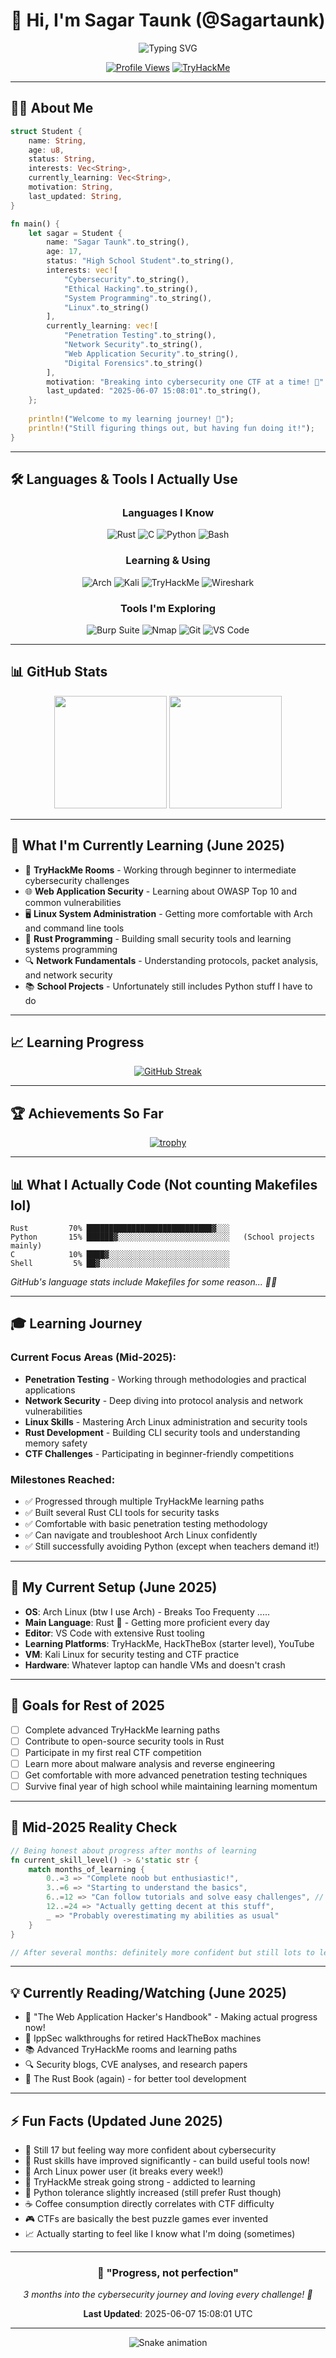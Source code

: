 <div align="center">
  
# 👋 Hi, I'm Sagar Taunk (@Sagartaunk)

<img src="https://readme-typing-svg.herokuapp.com?font=Fira+Code&pause=1000&color=00FF41&center=true&vCenter=true&width=450&lines=17+Year+Old+Security+Enthusiast;Learning+Cybersecurity;Rust+Developer;Beginner+Ethical+Hacker;Student+%26+Future+InfoSec+Professional" alt="Typing SVG" />

[![Profile Views](https://komarev.com/ghpvc/?username=Sagartaunk&color=brightgreen&style=flat-square&label=Profile+Views)](https://github.com/Sagartaunk)
[![TryHackMe](https://img.shields.io/badge/TryHackMe-sagartaunk2-red?style=flat-square&logo=tryhackme)](https://tryhackme.com/p/sagartaunk2)

</div>

---

## 🧑‍💻 About Me

```rust
struct Student {
    name: String,
    age: u8,
    status: String,
    interests: Vec<String>,
    currently_learning: Vec<String>,
    motivation: String,
    last_updated: String,
}

fn main() {
    let sagar = Student {
        name: "Sagar Taunk".to_string(),
        age: 17,
        status: "High School Student".to_string(),
        interests: vec![
            "Cybersecurity".to_string(),
            "Ethical Hacking".to_string(),
            "System Programming".to_string(),
            "Linux".to_string()
        ],
        currently_learning: vec![
            "Penetration Testing".to_string(),
            "Network Security".to_string(),
            "Web Application Security".to_string(),
            "Digital Forensics".to_string()
        ],
        motivation: "Breaking into cybersecurity one CTF at a time! 🔐".to_string(),
        last_updated: "2025-06-07 15:08:01".to_string(),
    };
    
    println!("Welcome to my learning journey! 🚀");
    println!("Still figuring things out, but having fun doing it!");
}
```

---

## 🛠️ Languages & Tools I Actually Use

<div align="center">

### Languages I Know
![Rust](https://img.shields.io/badge/Rust-000000?style=for-the-badge&logo=rust&logoColor=white)
![C](https://img.shields.io/badge/C-00599C?style=for-the-badge&logo=c&logoColor=white)
![Python](https://img.shields.io/badge/Python-3776AB?style=for-the-badge&logo=python&logoColor=white)
![Bash](https://img.shields.io/badge/Bash-4EAA25?style=for-the-badge&logo=gnu-bash&logoColor=white)

### Learning & Using
![Arch](https://img.shields.io/badge/Arch-1793D1?style=for-the-badge&logo=arch-linux&logoColor=white)
![Kali](https://img.shields.io/badge/Kali-557C94?style=for-the-badge&logo=kalilinux&logoColor=white)
![TryHackMe](https://img.shields.io/badge/TryHackMe-212C42?style=for-the-badge&logo=tryhackme&logoColor=white)
![Wireshark](https://img.shields.io/badge/Wireshark-1679A7?style=for-the-badge&logo=wireshark&logoColor=white)

### Tools I'm Exploring
![Burp Suite](https://img.shields.io/badge/Burp_Suite-FF6633?style=for-the-badge&logo=burpsuite&logoColor=white)
![Nmap](https://img.shields.io/badge/Nmap-4682B4?style=for-the-badge&logo=nmap&logoColor=white)
![Git](https://img.shields.io/badge/Git-F05032?style=for-the-badge&logo=git&logoColor=white)
![VS Code](https://img.shields.io/badge/VS_Code-007ACC?style=for-the-badge&logo=visual-studio-code&logoColor=white)

</div>

---

## 📊 GitHub Stats

<div align="center">
  
<img height="180em" src="https://github-readme-stats.vercel.app/api?username=Sagartaunk&show_icons=true&theme=dark&include_all_commits=true&count_private=true"/>
<img height="180em" src="https://github-readme-stats.vercel.app/api/top-langs/?username=Sagartaunk&layout=compact&langs_count=6&theme=dark"/>

</div>

---

## 🎯 What I'm Currently Learning (June 2025)

- 🔐 **TryHackMe Rooms** - Working through beginner to intermediate cybersecurity challenges
- 🌐 **Web Application Security** - Learning about OWASP Top 10 and common vulnerabilities
- 🖥️ **Linux System Administration** - Getting more comfortable with Arch and command line tools
- 🦀 **Rust Programming** - Building small security tools and learning systems programming
- 🔍 **Network Fundamentals** - Understanding protocols, packet analysis, and network security
- 📚 **School Projects** - Unfortunately still includes Python stuff I have to do

---

## 📈 Learning Progress

<div align="center">
  
[![GitHub Streak](https://streak-stats.demolab.com/?user=Sagartaunk&theme=dark)](https://git.io/streak-stats)

</div>

---

## 🏆 Achievements So Far

<div align="center">
  
[![trophy](https://github-profile-trophy.vercel.app/?username=Sagartaunk&theme=darkhub&column=6)](https://github.com/ryo-ma/github-profile-trophy)

</div>

---

## 📊 What I Actually Code (Not counting Makefiles lol)

```text
Rust         70% ████████████████████████████▓░░░   
Python       15% ██████▓░░░░░░░░░░░░░░░░░░░░░░░░░   (School projects mainly)
C            10% ████▓░░░░░░░░░░░░░░░░░░░░░░░░░░░   
Shell         5% ██▓░░░░░░░░░░░░░░░░░░░░░░░░░░░░░   
```
*GitHub's language stats include Makefiles for some reason... 🤷‍♂️*

---

## 🎓 Learning Journey

### Current Focus Areas (Mid-2025):
- **Penetration Testing** - Working through methodologies and practical applications
- **Network Security** - Deep diving into protocol analysis and network vulnerabilities  
- **Linux Skills** - Mastering Arch Linux administration and security tools
- **Rust Development** - Building CLI security tools and understanding memory safety
- **CTF Challenges** - Participating in beginner-friendly competitions

### Milestones Reached:
- ✅ Progressed through multiple TryHackMe learning paths
- ✅ Built several Rust CLI tools for security tasks
- ✅ Comfortable with basic penetration testing methodology
- ✅ Can navigate and troubleshoot Arch Linux confidently
- ✅ Still successfully avoiding Python (except when teachers demand it!)

---

## 🔧 My Current Setup (June 2025)

- **OS**: Arch Linux (btw I use Arch) - Breaks Too Frequenty .....
- **Main Language**: Rust 🦀 - Getting more proficient every day
- **Editor**: VS Code with extensive Rust tooling
- **Learning Platforms**: TryHackMe, HackTheBox (starter level), YouTube
- **VM**: Kali Linux for security testing and CTF practice
- **Hardware**: Whatever laptop can handle VMs and doesn't crash

---

## 🎯 Goals for Rest of 2025

- [ ] Complete advanced TryHackMe learning paths
- [ ] Contribute to open-source security tools in Rust
- [ ] Participate in my first real CTF competition
- [ ] Learn more about malware analysis and reverse engineering
- [ ] Get comfortable with more advanced penetration testing techniques
- [ ] Survive final year of high school while maintaining learning momentum

---

## 💭 Mid-2025 Reality Check

```rust
// Being honest about progress after months of learning
fn current_skill_level() -> &'static str {
    match months_of_learning {
        0..=3 => "Complete noob but enthusiastic!",
        3..=6 => "Starting to understand the basics",
        6..=12 => "Can follow tutorials and solve easy challenges", // <- I'm here
        12..=24 => "Actually getting decent at this stuff",
        _ => "Probably overestimating my abilities as usual"
    }
}

// After several months: definitely more confident but still lots to learn!
```

---

## 💡 Currently Reading/Watching (June 2025)

- 📖 "The Web Application Hacker's Handbook" - Making actual progress now!
- 🎥 IppSec walkthroughs for retired HackTheBox machines
- 📚 Advanced TryHackMe rooms and learning paths
- 🔍 Security blogs, CVE analyses, and research papers
- 🦀 The Rust Book (again) - for better tool development

---

## ⚡ Fun Facts (Updated June 2025)

- 🎂 Still 17 but feeling way more confident about cybersecurity
- 🦀 Rust skills have improved significantly - can build useful tools now!
- 🐧 Arch Linux power user (it breaks every week!)
- 🔐 TryHackMe streak going strong - addicted to learning
- 🐍 Python tolerance slightly increased (still prefer Rust though)
- ☕ Coffee consumption directly correlates with CTF difficulty
- 🎮 CTFs are basically the best puzzle games ever invented
- 📈 Actually starting to feel like I know what I'm doing (sometimes)

---

<div align="center">

### 🚀 "Progress, not perfection" 

*3 months into the cybersecurity journey and loving every challenge! 🔐*

**Last Updated**: 2025-06-07 15:08:01 UTC

</div>

---

<div align="center">
  
![Snake animation](https://github.com/Sagartaunk/Sagartaunk/blob/output/github-contribution-grid-snake-dark.svg)

</div>
